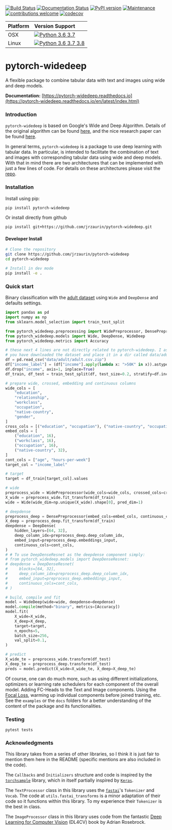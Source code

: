 [![Build Status](https://travis-ci.org/jrzaurin/pytorch-widedeep.svg?branch=master)](https://travis-ci.org/jrzaurin/pytorch-widedeep)
[![Documentation Status](https://readthedocs.org/projects/pytorch-widedeep/badge/?version=latest)](https://pytorch-widedeep.readthedocs.io/en/latest/?badge=latest)
[![PyPI version](https://badge.fury.io/py/pytorch-widedeep.svg)](https://badge.fury.io/py/pytorch-widedeep)
[![Maintenance](https://img.shields.io/badge/Maintained%3F-yes-green.svg)](https://github.com/jrzaurin/pytorch-widedeep/graphs/commit-activity)
[![contributions welcome](https://img.shields.io/badge/contributions-welcome-brightgreen.svg?style=flat)](https://github.com/jrzaurin/pytorch-widedeep/issues)
[![codecov](https://codecov.io/gh/jrzaurin/pytorch-widedeep/branch/dense_resnet/graph/badge.svg)](https://codecov.io/gh/jrzaurin/pytorch-widedeep)

Platform | Version Support
---------|:---------------
OSX      | [![Python 3.6 3.7](https://img.shields.io/badge/python-3.6%20%7C%203.7-blue.svg)](https://www.python.org/)
Linux    | [![Python 3.6 3.7 3.8](https://img.shields.io/badge/python-3.6%20%7C%203.7%20%7C%203.8-blue.svg)](https://www.python.org/)

# pytorch-widedeep

A flexible package to combine tabular data with text and images using wide and
deep models.

**Documentation:** [https://pytorch-widedeep.readthedocs.io](https://pytorch-widedeep.readthedocs.io/en/latest/index.html)

### Introduction

`pytorch-widedeep` is based on Google's Wide and Deep Algorithm. Details of
the original algorithm can be found
[here](https://www.tensorflow.org/tutorials/wide_and_deep), and the nice
research paper can be found [here](https://arxiv.org/abs/1606.07792).

In general terms, `pytorch-widedeep` is a package to use deep learning with
tabular data. In particular, is intended to facilitate the combination of text
and images with corresponding tabular data using wide and deep models. With
that in mind there are two architectures that can be implemented with just a
few lines of code. For details on these architectures please visit the
[repo](https://github.com/jrzaurin/pytorch-widedeep).


### Installation

Install using pip:

```bash
pip install pytorch-widedeep
```

Or install directly from github

```bash
pip install git+https://github.com/jrzaurin/pytorch-widedeep.git
```

#### Developer Install

```bash
# Clone the repository
git clone https://github.com/jrzaurin/pytorch-widedeep
cd pytorch-widedeep

# Install in dev mode
pip install -e .
```

### Quick start

Binary classification with the [adult
dataset]([adult](https://www.kaggle.com/wenruliu/adult-income-dataset))
using `Wide` and `DeepDense` and defaults settings.

```python
import pandas as pd
import numpy as np
from sklearn.model_selection import train_test_split

from pytorch_widedeep.preprocessing import WidePreprocessor, DensePreprocessor
from pytorch_widedeep.models import Wide, DeepDense, WideDeep
from pytorch_widedeep.metrics import Accuracy

# these next 4 lines are not directly related to pytorch-widedeep. I assume
# you have downloaded the dataset and place it in a dir called data/adult/
df = pd.read_csv("data/adult/adult.csv.zip")
df["income_label"] = (df["income"].apply(lambda x: ">50K" in x)).astype(int)
df.drop("income", axis=1, inplace=True)
df_train, df_test = train_test_split(df, test_size=0.2, stratify=df.income_label)

# prepare wide, crossed, embedding and continuous columns
wide_cols = [
    "education",
    "relationship",
    "workclass",
    "occupation",
    "native-country",
    "gender",
]
cross_cols = [("education", "occupation"), ("native-country", "occupation")]
embed_cols = [
    ("education", 16),
    ("workclass", 16),
    ("occupation", 16),
    ("native-country", 32),
]
cont_cols = ["age", "hours-per-week"]
target_col = "income_label"

# target
target = df_train[target_col].values

# wide
preprocess_wide = WidePreprocessor(wide_cols=wide_cols, crossed_cols=cross_cols)
X_wide = preprocess_wide.fit_transform(df_train)
wide = Wide(wide_dim=np.unique(X_wide).shape[0], pred_dim=1)

# deepdense
preprocess_deep = DensePreprocessor(embed_cols=embed_cols, continuous_cols=cont_cols)
X_deep = preprocess_deep.fit_transform(df_train)
deepdense = DeepDense(
    hidden_layers=[64, 32],
    deep_column_idx=preprocess_deep.deep_column_idx,
    embed_input=preprocess_deep.embeddings_input,
    continuous_cols=cont_cols,
)
# # To use DeepDenseResnet as the deepdense component simply:
# from pytorch_widedeep.models import DeepDenseResnet:
# deepdense = DeepDenseResnet(
#     blocks=[64, 32],
#     deep_column_idx=preprocess_deep.deep_column_idx,
#     embed_input=preprocess_deep.embeddings_input,
#     continuous_cols=cont_cols,
# )

# build, compile and fit
model = WideDeep(wide=wide, deepdense=deepdense)
model.compile(method="binary", metrics=[Accuracy])
model.fit(
    X_wide=X_wide,
    X_deep=X_deep,
    target=target,
    n_epochs=5,
    batch_size=256,
    val_split=0.1,
)

# predict
X_wide_te = preprocess_wide.transform(df_test)
X_deep_te = preprocess_deep.transform(df_test)
preds = model.predict(X_wide=X_wide_te, X_deep=X_deep_te)
```

Of course, one can do much more, such as using different initializations,
optimizers or learning rate schedulers for each component of the overall
model. Adding FC-Heads to the Text and Image components. Using the [Focal
Loss](https://arxiv.org/abs/1708.02002), warming up individual components
before joined training, etc. See the `examples` or the `docs` folders for a
better understanding of the content of the package and its functionalities.

### Testing

```
pytest tests
```

### Acknowledgments

This library takes from a series of other libraries, so I think it is just
fair to mention them here in the README (specific mentions are also included
in the code).

The `Callbacks` and `Initializers` structure and code is inspired by the
[`torchsample`](https://github.com/ncullen93/torchsample) library, which in
itself partially inspired by [`Keras`](https://keras.io/).

The `TextProcessor` class in this library uses the
[`fastai`](https://docs.fast.ai/text.transform.html#BaseTokenizer.tokenizer)'s
`Tokenizer` and `Vocab`. The code at `utils.fastai_transforms` is a minor
adaptation of their code so it functions within this library. To my experience
their `Tokenizer` is the best in class.

The `ImageProcessor` class in this library uses code from the fantastic [Deep
Learning for Computer
Vision](https://www.pyimagesearch.com/deep-learning-computer-vision-python-book/)
(DL4CV) book by Adrian Rosebrock.
